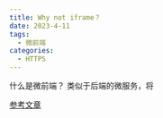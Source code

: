 ```yaml
---
title: Why not iframe？
date: 2023-4-11
tags:
  - 微前端
categories:
  - HTTPS
---
```


什么是微前端？ 类似于后端的微服务，将

[参考文章](https://zhuanlan.zhihu.com/p/141530392)
